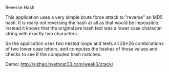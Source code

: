 Reverse Hash 


This application uses a very simple brute force attack to 
"reverse" an MD5 hash.  It is really not reversing the hash
at all as that would be impossible.  Instead it knows that 
the original pre hash text was a lower case character string with 
exactly two characters.

So the application uses two nested loops and tests all 
26*26 combinations of two lower case letters, and computes the
hashes of those values and checks to see if the computed hash
matches.

Demo: http://sjzhao.byethost33.com/week3/crack/


